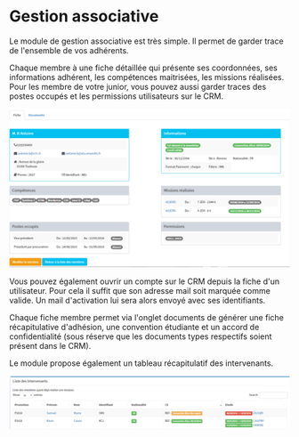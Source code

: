 # Gestion associative

Le module de gestion associative est très simple. Il permet de garder trace de l'ensemble de vos adhérents.

Chaque membre à une fiche détaillée qui présente ses coordonnées, ses informations adhérent, les compétences maitrisées, les missions réalisées. Pour les membre de votre junior, vous pouvez aussi garder traces des postes occupés et les permissions utilisateurs sur le CRM.

![Fiche membre](/uploads/fiche_membre.png)

Vous pouvez également ouvrir un compte sur le CRM depuis la fiche d'un utilisateur. Pour cela il suffit que son adresse mail soit marquée comme valide. Un mail d'activation lui sera alors envoyé avec ses identifiants.

Chaque fiche membre permet via l'onglet documents de générer une fiche récapitulative d'adhésion, une convention étudiante et un accord de confidentialité (sous réserve que les documents types respectifs soient présent dans le CRM). 

Le module propose également un tableau récapitulatif des intervenants.

![Fiche membre](/uploads/liste_intervenants.png)
